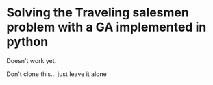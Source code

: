 # Solving the Traveling salesmen problem with a GA implemented in python

Doesn't work yet.

Don't clone this... just leave it alone

